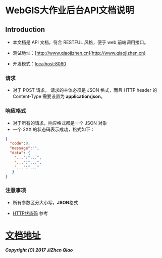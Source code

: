 # WebGIS大作业后台API文档说明

## Introduction

* 本文档是 API 文档，符合 RESTFUL 风格，便于 web 前端调用接口。

* 测试地址：[http://www.qiaojizhen.cn](http://www.qiaojizhen.cn)

* 开发模式：[localhost:8080](http://localhost:8080)

### 请求 
* 对于 POST 请求， 请求的主体必须是 JSON 格式，而且 HTTP header 的 Content-Type 需要设置为 **application/json**。
### 响应格式
* 对于所有的请求，响应格式都是一个 JSON 对象
* 一个 2XX 的状态码表示成功，格式如下：

```json
{
  "code":0,
  "message":"",
  "data": {
    "...":"...",
    "...":"...",
    "...":"..."
   }
}
```

### 注意事项

* 所有参数区分大小写，**JSON**格式

* [HTTP状态码](http://baike.baidu.com/link?url=H6rTlctgVHKJLgalwJjulT-4IsRjIoccbwjsX6p_p7NpORBVtDi8bf4zIewmSJE3SOuMku40KPL28_dqDsdLjq) 参考


# [文档地址](https://github.com/CMqiao/WebGISHomeWork/blob/master/API.md)

***Copyright (C) 2017 JiZhen Qiao***